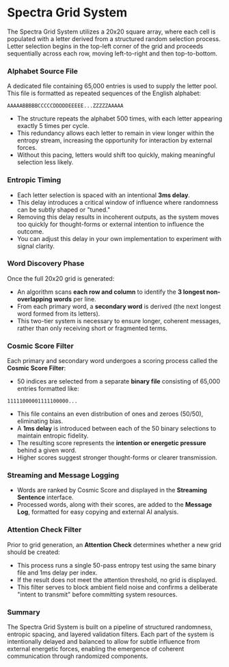 # Spectra Grid System

The Spectra Grid System utilizes a 20x20 square array, where each cell is populated with a letter derived from a structured random selection process. Letter selection begins in the top-left corner of the grid and proceeds sequentially across each row, moving left-to-right and then top-to-bottom.

### Alphabet Source File

A dedicated file containing 65,000 entries is used to supply the letter pool. This file is formatted as repeated sequences of the English alphabet:

```
AAAAABBBBBCCCCCDDDDDEEEEE...ZZZZZAAAAA
```

* The structure repeats the alphabet 500 times, with each letter appearing exactly 5 times per cycle.
* This redundancy allows each letter to remain in view longer within the entropy stream, increasing the opportunity for interaction by external forces.
* Without this pacing, letters would shift too quickly, making meaningful selection less likely.

### Entropic Timing

* Each letter selection is spaced with an intentional **3ms delay**.
* This delay introduces a critical window of influence where randomness can be subtly shaped or "tuned."
* Removing this delay results in incoherent outputs, as the system moves too quickly for thought-forms or external intention to influence the outcome.
* You can adjust this delay in your own implementation to experiment with signal clarity.

### Word Discovery Phase

Once the full 20x20 grid is generated:

* An algorithm scans **each row and column** to identify the **3 longest non-overlapping words** per line.
* From each primary word, a **secondary word** is derived (the next longest word formed from its letters).
* This two-tier system is necessary to ensure longer, coherent messages, rather than only receiving short or fragmented terms.

### Cosmic Score Filter

Each primary and secondary word undergoes a scoring process called the **Cosmic Score Filter**:

* 50 indices are selected from a separate **binary file** consisting of 65,000 entries formatted like:

```
11111000001111100000...
```

* This file contains an even distribution of ones and zeroes (50/50), eliminating bias.
* A **1ms delay** is introduced between each of the 50 binary selections to maintain entropic fidelity.
* The resulting score represents the **intention or energetic pressure** behind a given word.
* Higher scores suggest stronger thought-forms or clearer transmission.

### Streaming and Message Logging

* Words are ranked by Cosmic Score and displayed in the **Streaming Sentence** interface.
* Processed words, along with their scores, are added to the **Message Log**, formatted for easy copying and external AI analysis.

### Attention Check Filter

Prior to grid generation, an **Attention Check** determines whether a new grid should be created:

* This process runs a single 50-pass entropy test using the same binary file and 1ms delay per index.
* If the result does not meet the attention threshold, no grid is displayed.
* This filter serves to block ambient field noise and confirms a deliberate "intent to transmit" before committing system resources.

### Summary

The Spectra Grid System is built on a pipeline of structured randomness, entropic spacing, and layered validation filters. Each part of the system is intentionally delayed and balanced to allow for subtle influence from external energetic forces, enabling the emergence of coherent communication through randomized components.

